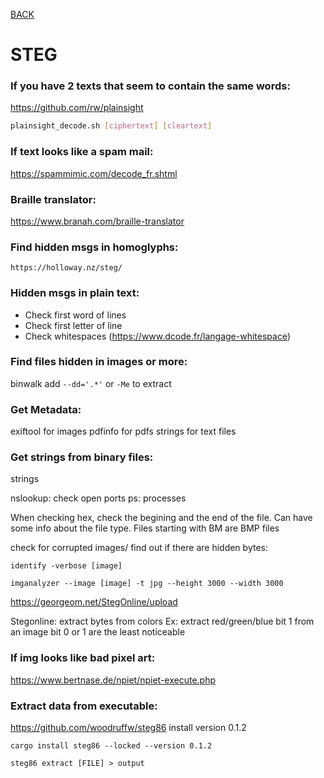 [BACK](../README.md)
# STEG
### If you have 2 texts that seem to contain the same words:

https://github.com/rw/plainsight

```bash
plainsight_decode.sh [ciphertext] [cleartext]
```

### If text looks like a spam mail:

https://spammimic.com/decode_fr.shtml

### Braille translator:

https://www.branah.com/braille-translator

### Find hidden msgs in homoglyphs:

    https://holloway.nz/steg/

### Hidden msgs in plain text:

- Check first word of lines
- Check first letter of line
- Check whitespaces (https://www.dcode.fr/langage-whitespace)

### Find files hidden in images or more:
binwalk
add `--dd='.*'` or `-Me` to extract

### Get Metadata:
exiftool for images
pdfinfo for pdfs
strings for text files

### Get strings from binary files:
strings

nslookup: check open ports
ps: processes

When checking hex, check the begining and the end of the file. Can have some info about the file type.
Files starting with BM are BMP files

check for corrupted images/ find out if there are hidden bytes:

`identify -verbose [image]`

`imganalyzer --image [image] -t jpg --height 3000 --width 3000`

https://georgeom.net/StegOnline/upload

Stegonline: extract bytes from colors
Ex: extract red/green/blue bit 1 from an image
bit 0 or 1 are the least noticeable

### If img looks like bad pixel art:
https://www.bertnase.de/npiet/npiet-execute.php

### Extract data from executable:

https://github.com/woodruffw/steg86
install version 0.1.2

`cargo install steg86 --locked --version 0.1.2`

`steg86 extract [FILE] > output`


